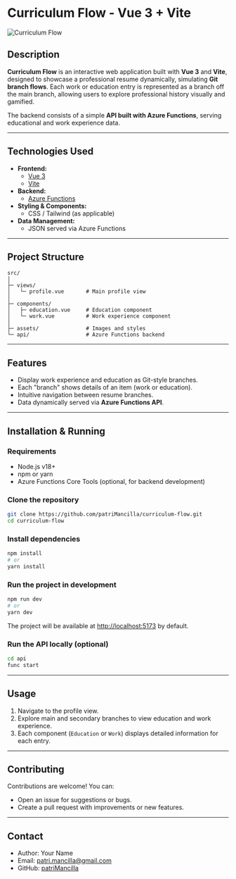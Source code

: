 # Curriculum Flow - Vue 3 + Vite

![Curriculum Flow](./screenshot.png) <!-- optional, if you have a screenshot -->

## Description

**Curriculum Flow** is an interactive web application built with **Vue 3** and **Vite**, designed to showcase a professional resume dynamically, simulating **Git branch flows**. Each work or education entry is represented as a branch off the main branch, allowing users to explore professional history visually and gamified.

The backend consists of a simple **API built with Azure Functions**, serving educational and work experience data.

---

## Technologies Used

- **Frontend:**
  - [Vue 3](https://v3.vuejs.org/)
  - [Vite](https://vitejs.dev/)
- **Backend:**
  - [Azure Functions](https://learn.microsoft.com/azure/azure-functions/)
- **Styling & Components:**
  - CSS / Tailwind (as applicable)
- **Data Management:**
  - JSON served via Azure Functions

---

## Project Structure

```
src/
│
├─ views/
│   └─ profile.vue       # Main profile view
│
├─ components/
│   ├─ education.vue     # Education component
│   └─ work.vue          # Work experience component
│
├─ assets/               # Images and styles
└─ api/                  # Azure Functions backend
```
---

## Features

- Display work experience and education as Git-style branches.
- Each "branch" shows details of an item (work or education).
- Intuitive navigation between resume branches.
- Data dynamically served via **Azure Functions API**.

---

## Installation & Running

### Requirements

- Node.js v18+
- npm or yarn
- Azure Functions Core Tools (optional, for backend development)

### Clone the repository

```bash
git clone https://github.com/patriMancilla/curriculum-flow.git
cd curriculum-flow
```

### Install dependencies

```bash
npm install
# or
yarn install
```

### Run the project in development

```bash
npm run dev
# or
yarn dev
```

The project will be available at [http://localhost:5173](http://localhost:5173) by default.

### Run the API locally (optional)

```bash
cd api
func start
```

---

## Usage

1. Navigate to the profile view.
2. Explore main and secondary branches to view education and work experience.
3. Each component (`Education` or `Work`) displays detailed information for each entry.

---

## Contributing

Contributions are welcome! You can:

- Open an issue for suggestions or bugs.
- Create a pull request with improvements or new features.

---


## Contact

- Author: Your Name
- Email: patri.mancilla@gmail.com
- GitHub: [patriMancilla](https://github.com/patriMancilla)
